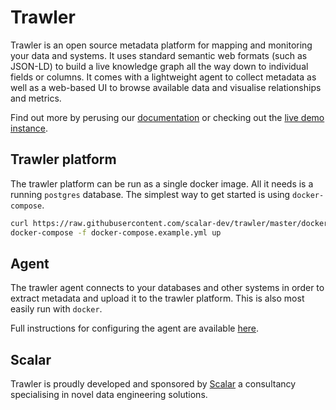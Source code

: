 # Trawler

Trawler is an open source metadata platform for mapping and monitoring your data
and systems. It uses standard semantic web formats (such as
JSON-LD) to build a live knowledge graph all the way down to individual fields
or columns. It comes with a lightweight agent to collect metadata as well as a
web-based UI to browse available data and visualise relationships and metrics.

Find out more by perusing our [documentation](https://doc.trawler.dev) or
checking out the [live demo instance](https://app.trawler.dev).

## Trawler platform
The trawler platform can be run as a single docker image. All it needs is a
running `postgres` database. The simplest way to get started is using
`docker-compose`.

```bash
curl https://raw.githubusercontent.com/scalar-dev/trawler/master/docker-compose.example.yml
docker-compose -f docker-compose.example.yml up
```

## Agent
The trawler agent connects to your databases and other systems in order to
extract metadata and upload it to the trawler platform. This is also most easily
run with `docker`.

Full instructions for configuring the agent are available
[here](https://docs.trawler.dev/getting-started).


## Scalar
Trawler is proudly developed and sponsored by [Scalar](https://www.scalar.dev) a
consultancy specialising in novel data engineering solutions.
